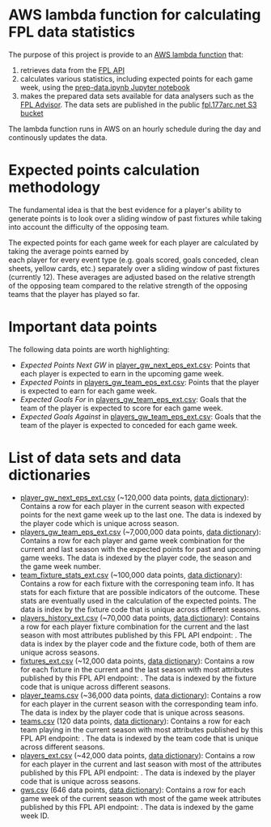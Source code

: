 # AWS lambda function for calculating FPL data statistics
The purpose of this project is provide to an [AWS lambda function](https://aws.amazon.com/lambda/) that:
1. retrieves data from the [FPL API](https://fpl.readthedocs.io/en/latest/)
2. calculates various statistics, including expected points for each game week, using the [prep-data.ipynb Jupyter notebook](https://github.com/177arc/fpl-data/blob/develop/prep_data.ipynb)
3. makes the prepared data sets available for data analysers
such as the [FPL Advisor](https://github.com/177arc/fpl-advisor). The data sets are published in the public [fpl.177arc.net S3 bucket](http://fpl.177arc.net.s3.eu-west-2.amazonaws.com/list.html)

The lambda function runs in AWS on an hourly schedule during the day and continously updates the data.

# Expected points calculation methodology
The fundamental idea is that the best evidence for a player's ability to generate points is to look over
a sliding window of past fixtures while taking into account the difficulty of the opposing team.

The expected points for each game week for each player are calculated by taking the average points earned by  
each player for every event type (e.g. goals scored, goals conceded, clean sheets, yellow cards, etc.) separately
over a sliding window of past fixtures (currently 12). These averages are adjusted based on the relative strength
of the opposing team compared to the relative strength of the opposing teams that the player has played so far.

# Important data points
The following data points are worth highlighting:
- *Expected Points Next GW* in [player_gw_next_eps_ext.csv](https://s3.eu-west-2.amazonaws.com/fpl.177arc.net/v1/latest/player_gw_next_eps_ext.csv): Points that each player is expected to earn in the upcoming game week.
- *Expected Points* in [players_gw_team_eps_ext.csv](https://s3.eu-west-2.amazonaws.com/fpl.177arc.net/v1/latest/players_gw_team_eps_ext.csv): Points that the player is expected to earn for each game week.
- *Expected Goals For* in [players_gw_team_eps_ext.csv](https://s3.eu-west-2.amazonaws.com/fpl.177arc.net/v1/latest/players_gw_team_eps_ext.csv): Goals that the team of the player is expected to score for each game week.
- *Expected Goals Against* in [players_gw_team_eps_ext.csv](https://s3.eu-west-2.amazonaws.com/fpl.177arc.net/v1/latest/players_gw_team_eps_ext.csv): Goals that the team of the player is expected to conceded for each game week.

# List of data sets and data dictionaries
* [player_gw_next_eps_ext.csv](https://s3.eu-west-2.amazonaws.com/fpl.177arc.net/v1/latest/player_gw_next_eps_ext.csv) (~120,000 data points, [data dictionary](https://s3.eu-west-2.amazonaws.com/fpl.177arc.net/v1/latest/player_gw_next_eps_ext_data_dictionary.csv)):
Contains a row for each player in the current season with expected points for the next game week up to the last one. The data is indexed by the player code which is unique across season.
* [players_gw_team_eps_ext.csv](https://s3.eu-west-2.amazonaws.com/fpl.177arc.net/v1/latest/players_gw_team_eps_ext.csv) (~7,000,000 data points, [data dictionary](https://s3.eu-west-2.amazonaws.com/fpl.177arc.net/v1/latest/players_gw_team_eps_ext_data_dictionary.csv)):
Contains a row for each player and game week combination for the current and last season with the expected points for past and upcoming game weeks. The data is indexed by the player code, the season and the game week number.
* [team_fixture_stats_ext.csv](https://s3.eu-west-2.amazonaws.com/fpl.177arc.net/v1/latest/team_fixture_stats_ext.csv) (~100,000 data points, [data dictionary](https://s3.eu-west-2.amazonaws.com/fpl.177arc.net/v1/latest/team_fixture_stats_ext_data_dictionary.csv)):
Contains a row for each fixture with the corresponing team info. It has stats for each fixture that are possible indicators of the outcome. These stats are eventually used in the calculation of the expected points. The data is index by the fixture code that is unique across different seasons.
* [players_history_ext.csv](https://s3.eu-west-2.amazonaws.com/fpl.177arc.net/v1/latest/players_history_ext.csv) (~70,000 data points, [data dictionary](https://s3.eu-west-2.amazonaws.com/fpl.177arc.net/v1/latest/players_history_ext_data_dictionary.csv)):
Contains a row for each player fixture combination for the current and the last season with most attributes published by this FPL API endpoint: [](https://fantasy.premierleague.com/api/element-summary/1/). The data is index by the player code and the fixture code, both of them are unique across seasons.
* [fixtures_ext.csv](https://s3.eu-west-2.amazonaws.com/fpl.177arc.net/v1/latest/fixtures_ext.csv) (~12,000 data points, [data dictionary](https://s3.eu-west-2.amazonaws.com/fpl.177arc.net/v1/latest/fixtures_ext_data_dictionary.csv)):
Contains a row for each fixture in the current and the last season with most attributes published by this FPL API endpoint: [](https://fantasy.premierleague.com/api/fixtures/). The data is indexed by the fixture code that is unique across different seasons.
* [player_teams.csv](https://s3.eu-west-2.amazonaws.com/fpl.177arc.net/v1/latest/player_teams.csv) (~36,000 data points, [data dictionary](https://s3.eu-west-2.amazonaws.com/fpl.177arc.net/v1/latest/player_teams_data_dictionary.csv)):
Contains a row for each player in the current season with the corresponding team info. The data is index by the player code that is unique across seasons.
* [teams.csv](https://s3.eu-west-2.amazonaws.com/fpl.177arc.net/v1/latest/teams.csv) (120 data points, [data dictionary](https://s3.eu-west-2.amazonaws.com/fpl.177arc.net/v1/latest/teams_data_dictionary.csv)):
Contains a row for each team playing in the current season with most attributes published by this FPL API endpoint: [](https://fantasy.premierleague.com/api/bootstrap-static/). The data is indexed by the team code that is unique across different seasons.
* [players_ext.csv](https://s3.eu-west-2.amazonaws.com/fpl.177arc.net/v1/latest/players_ext.csv) (~42,000 data points, [data dictionary](https://s3.eu-west-2.amazonaws.com/fpl.177arc.net/v1/latest/players_ext_data_dictionary.csv)):
Contains a row for each player in the current and last season with most of the attributes published by this FPL API endpoint: [](https://fantasy.premierleague.com/api/bootstrap-static/). The data is indexed by the player code that is unique across seasons.
* [gws.csv](https://s3.eu-west-2.amazonaws.com/fpl.177arc.net/v1/latest/gws.csv) (646 data points, [data dictionary](https://s3.eu-west-2.amazonaws.com/fpl.177arc.net/v1/latest/gws_data_dictionary.csv)):
Contains a row for each game week of the current season wth most of the game week attributes published by this FPL API endpoint: [](https://fantasy.premierleague.com/api/bootstrap-static/). The data is indexed by the game week ID.